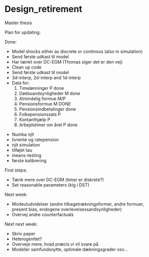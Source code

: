 # Design_retirement

Master thesis

Plan for updating:

Done:

- Model shocks either as discrete or continous (also in simulation)
- Send første udkast til model
- Har tænkt over DC-EGM (Thomas siger det er den vej)
- Clean up code
- Send første udkast til model
- 3d-interp, 2d-interp and 1d-interp
- Data for:
  1. Timelønninger P done
  2. Dødssandsynligheder M done
  3. Almindelig formue M/P
  4. Pensionsformue M DONE
  5. Pensionsindbetalinger done
  6. Folkepensionssats P
  7. Kontanthjælp P
  8. Arbejdstimer om året P done

* Numba njit
* livrente og ratepension
* njit simulation
* tilføjet tau
* means-testing
* første kalibrering

First steps:

- Tænk mere over DC-EGM (timer er diskrete?)
- Set reasonable parameters (kig i DST)

Next week:

- Modeuludvidelser (andre tilbagetrækningsformer, andre formuer, present bias, endogene overlevelsessandsynligheder)
- Overvej andre counterfactuals

Next next week:

- Skriv paper
- Heterogenitet?
- Overveje mere, hvad præcis vi vil svare på
- Modeller samfundsnytte, optimale dækningsgrader osv...
